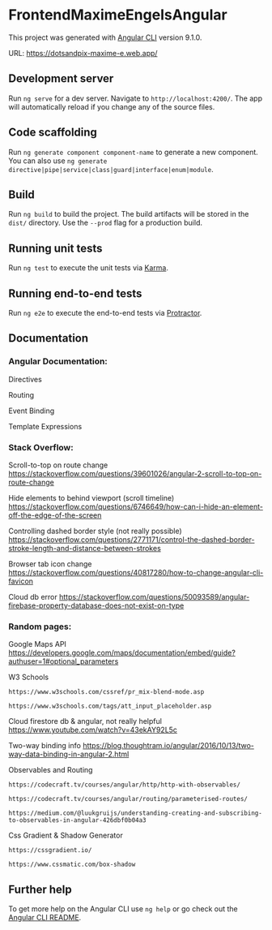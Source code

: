 # FrontendMaximeEngelsAngular

This project was generated with [Angular CLI](https://github.com/angular/angular-cli) version 9.1.0.

URL: https://dotsandpix-maxime-e.web.app/

## Development server

Run `ng serve` for a dev server. Navigate to `http://localhost:4200/`. The app will automatically reload if you change any of the source files.

## Code scaffolding

Run `ng generate component component-name` to generate a new component. You can also use `ng generate directive|pipe|service|class|guard|interface|enum|module`.

## Build

Run `ng build` to build the project. The build artifacts will be stored in the `dist/` directory. Use the `--prod` flag for a production build.

## Running unit tests

Run `ng test` to execute the unit tests via [Karma](https://karma-runner.github.io).

## Running end-to-end tests

Run `ng e2e` to execute the end-to-end tests via [Protractor](http://www.protractortest.org/).

## Documentation

### Angular Documentation:

  Directives
  
  Routing
  
  Event Binding
  
  Template Expressions

### Stack Overflow:

  Scroll-to-top on route change
    https://stackoverflow.com/questions/39601026/angular-2-scroll-to-top-on-route-change
  
  Hide elements to behind viewport (scroll timeline)
  https://stackoverflow.com/questions/6746649/how-can-i-hide-an-element-off-the-edge-of-the-screen
  
  Controlling dashed border style (not really possible)
    https://stackoverflow.com/questions/2771171/control-the-dashed-border-stroke-length-and-distance-between-strokes
  
  Browser tab icon change
    https://stackoverflow.com/questions/40817280/how-to-change-angular-cli-favicon
  
  Cloud db error
    https://stackoverflow.com/questions/50093589/angular-firebase-property-database-does-not-exist-on-type

### Random pages:

  Google Maps API
    https://developers.google.com/maps/documentation/embed/guide?authuser=1#optional_parameters
  
  W3 Schools
  
    https://www.w3schools.com/cssref/pr_mix-blend-mode.asp
    
    https://www.w3schools.com/tags/att_input_placeholder.asp
  
  Cloud firestore db & angular, not really helpful
    https://www.youtube.com/watch?v=43ekAY92L5c
 
 Two-way binding info
    https://blog.thoughtram.io/angular/2016/10/13/two-way-data-binding-in-angular-2.html
  
  Observables and Routing
  
    https://codecraft.tv/courses/angular/http/http-with-observables/
    
    https://codecraft.tv/courses/angular/routing/parameterised-routes/
    
    https://medium.com/@luukgruijs/understanding-creating-and-subscribing-to-observables-in-angular-426dbf0b04a3
  
  Css Gradient & Shadow Generator
  
    https://cssgradient.io/
    
    https://www.cssmatic.com/box-shadow
  

## Further help

To get more help on the Angular CLI use `ng help` or go check out the [Angular CLI README](https://github.com/angular/angular-cli/blob/master/README.md).
